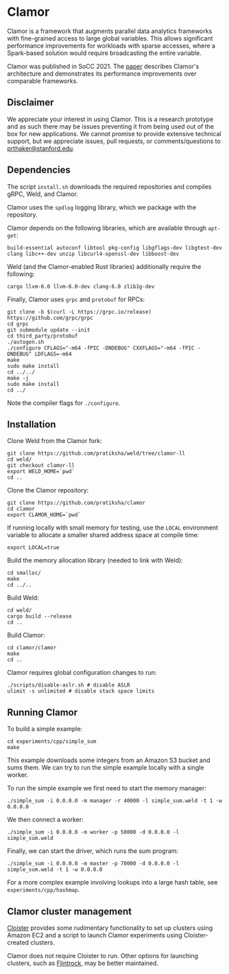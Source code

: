 # Clamor

Clamor is a framework that augments parallel data analytics frameworks with
fine-grained access to large global variables.
This allows significant performance improvements for workloads with sparse accesses,
where a Spark-based solution would require broadcasting the entire variable.

Clamor was published in SoCC 2021. The [paper](https://dl.acm.org/doi/abs/10.1145/3472883.3486996)
describes Clamor's architecture and demonstrates its performance improvements over comparable frameworks.

## Disclaimer

We appreciate your interest in using Clamor. This is a research prototype and as such there may be issues
preventing it from being used out of the box for new applications. We cannot promise to provide extensive
technical support, but we appreciate issues, pull requests, or comments/questions to prthaker@stanford.edu.

## Dependencies

The script `install.sh` downloads the required repositories and compiles gRPC, Weld, and Clamor.

Clamor uses the `spdlog` logging library, which we package with the repository.

Clamor depends on the following libraries, which are available through `apt-get`:
```
build-essential autoconf libtool pkg-config libgflags-dev libgtest-dev clang libc++-dev unzip libcurl4-openssl-dev libboost-dev 
```

Weld (and the Clamor-enabled Rust libraries) additionally require the following:
```
cargo llvm-6.0 llvm-6.0-dev clang-6.0 zlib1g-dev
```

Finally, Clamor uses `grpc` and `protobuf` for RPCs:
```
git clone -b $(curl -L https://grpc.io/release) https://github.com/grpc/grpc
cd grpc
git submodule update --init
cd third_party/protobuf
./autogen.sh
./configure CFLAGS="-m64 -fPIC -DNDEBUG" CXXFLAGS="-m64 -fPIC -DNDEBUG" LDFLAGS=-m64
make
sudo make install
cd ../../
make -j
sudo make install
cd ../
```
Note the compiler flags for `./configure`.

## Installation

Clone Weld from the Clamor fork:
```
git clone https://github.com/pratiksha/weld/tree/clamor-ll
cd weld/
git checkout clamor-ll
export WELD_HOME=`pwd`
cd ..
```

Clone the Clamor repository:
```
git clone https://github.com/pratiksha/clamor
cd clamor
export CLAMOR_HOME=`pwd`
```

If running locally with small memory for testing, use the `LOCAL` environment variable
to allocate a smaller shared address space at compile time:
```
export LOCAL=true
```

Build the memory allocation library (needed to link with Weld):
```
cd smalloc/
make
cd ../..
```

Build Weld:
```
cd weld/
cargo build --release
cd ..
```

Build Clamor:
```
cd clamor/clamor
make
cd ..
```

Clamor requires global configuration changes to run:
```
./scripts/disable-aslr.sh # disable ASLR
ulimit -s unlimited # disable stack space limits
```

## Running Clamor

To build a simple example:
```
cd experiments/cpp/simple_sum
make
```

This example downloads some integers from an Amazon S3 bucket and sums them.
We can try to run the simple example locally with a single worker.

To run the simple example we first need to start the memory manager:
```
./simple_sum -i 0.0.0.0 -m manager -r 40000 -l simple_sum.weld -t 1 -w 0.0.0.0
```

We then connect a worker:
```
./simple_sum -i 0.0.0.0 -m worker -p 50000 -d 0.0.0.0 -l simple_sum.weld
```

Finally, we can start the driver, which runs the sum program:
```
./simple_sum -i 0.0.0.0 -m master -p 70000 -d 0.0.0.0 -l simple_sum.weld -t 1 -w 0.0.0.0
```

For a more complex example involving lookups into a large hash table, see `experiments/cpp/hashmap`.

## Clamor cluster management

[Cloister](https://github.com/pratiksha/cloister) provides some rudimentary functionality
to set up clusters using Amazon EC2 and a script to launch Clamor experiments using Cloister-created clusters.

Clamor does not require Cloister to run. Other options for launching clusters,
such as [Flintrock](https://github.com/nchammas/flintrock), may be better maintained.